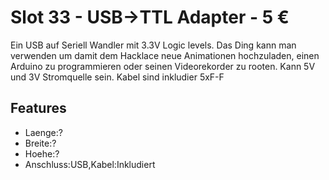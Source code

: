 # Slot 33 - USB->TTL Adapter - 5 &euro;

Ein USB auf Seriell Wandler mit 3.3V Logic levels. Das Ding kann man verwenden um damit dem Hacklace neue Animationen hochzuladen, einen Arduino zu programmieren oder seinen Videorekorder zu rooten. Kann 5V und 3V Stromquelle sein. Kabel sind inkludier 5xF-F

## Features
+ Laenge:?
+ Breite:?
+ Hoehe:?
+ Anschluss:USB,Kabel:Inkludiert
